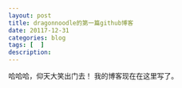 ```yaml
---
layout: post
title: dragonnoodle的第一篇github博客
date: 20117-12-31
categories: blog
tags: [  ]
description: 
---
```



哈哈哈，仰天大笑出门去！
我的博客现在在这里写了。












